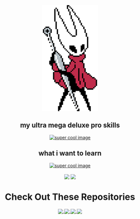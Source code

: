 <div align="center"><img src="hornet.gif" /> </div>

<div align="center">  
  <div>  
    <h2>my ultra mega deluxe pro skills</h2>
    <a href="https://cydexx.github.io">
      <img  src="https://skillicons.dev/icons?i=js,nodejs,react,next,figma,html,css,sass,tailwind,mongodb&perline=5" alt="super cool image"  />
    </a>  
    <h2>what i want to learn</h2>
    <a href="https://cydexx.github.io">
      <img  src="https://skillicons.dev/icons?i=vite,typescript,swift,blender,ps,xd" alt="super cool image"  />
    </a>  
  </div>
<br/>

<div align="center">
  <img src="https://github-readme-stats.vercel.app/api?username=cydexx&show_icons=true&count_private=true&layout=compact&title_color=8965d6&text_color=8282f5&icon_color=d41ed4&bg_color=291B3E&border_color=19051c" align="center" />
  <img src="https://github-readme-stats.vercel.app/api/top-langs/?username=cydexx&layout=compact&title_color=8965d6&text_color=8282f5&icon_color=d41ed4&bg_color=291B3E&border_color=19051c" align="center" />
</div>  

<div align="center">
  <h1 align="center">Check Out These Repositories</h1>
  
  <a href="https://github.com/cydexx/nft-marketplace-website">
    <img align="center" src="https://github-readme-stats.vercel.app/api/pin/?username=cydexx&repo=nft-marketplace-website&title_color=8965d6&text_color=8282f5&icon_color=d41ed4&bg_color=291B3E&border_color=19051c" />
  </a>
  <a href="https://github.com/cydexx/food-delivery-app">
    <img align="center" src="https://github-readme-stats.vercel.app/api/pin/?username=cydexx&repo=food-delivery-app&title_color=8965d6&text_color=8282f5&icon_color=d41ed4&bg_color=291B3E&border_color=19051c" />
  </a>
  <a href="https://github.com/cydexx/google-in-1998">
    <img align="center" src="https://github-readme-stats.vercel.app/api/pin/?username=cydexx&repo=google-in-1998&title_color=8965d6&text_color=8282f5&icon_color=d41ed4&bg_color=291B3E&border_color=19051c" />
  </a>
  <a href="https://github.com/cydexx/Satanichia">
    <img align="center" src="https://github-readme-stats.vercel.app/api/pin/?username=cydexx&repo=Satanichia&title_color=8965d6&text_color=8282f5&icon_color=d41ed4&bg_color=291B3E&border_color=19051c" />
  </a>
</div> 
